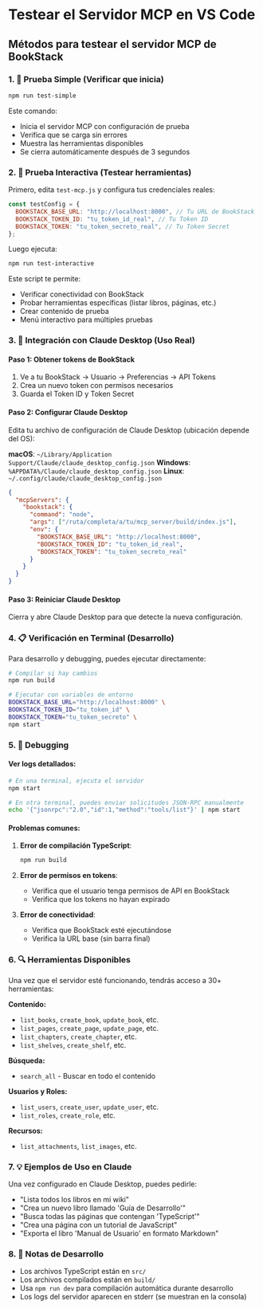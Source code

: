# Testear el Servidor MCP en VS Code

## Métodos para testear el servidor MCP de BookStack

### 1. 🧪 Prueba Simple (Verificar que inicia)

```bash
npm run test-simple
```

Este comando:

- Inicia el servidor MCP con configuración de prueba
- Verifica que se carga sin errores
- Muestra las herramientas disponibles
- Se cierra automáticamente después de 3 segundos

### 2. 🔧 Prueba Interactiva (Testear herramientas)

Primero, edita `test-mcp.js` y configura tus credenciales reales:

```javascript
const testConfig = {
  BOOKSTACK_BASE_URL: "http://localhost:8000", // Tu URL de BookStack
  BOOKSTACK_TOKEN_ID: "tu_token_id_real", // Tu Token ID
  BOOKSTACK_TOKEN: "tu_token_secreto_real", // Tu Token Secret
};
```

Luego ejecuta:

```bash
npm run test-interactive
```

Este script te permite:

- Verificar conectividad con BookStack
- Probar herramientas específicas (listar libros, páginas, etc.)
- Crear contenido de prueba
- Menú interactivo para múltiples pruebas

### 3. 🔌 Integración con Claude Desktop (Uso Real)

#### Paso 1: Obtener tokens de BookStack

1. Ve a tu BookStack → Usuario → Preferencias → API Tokens
2. Crea un nuevo token con permisos necesarios
3. Guarda el Token ID y Token Secret

#### Paso 2: Configurar Claude Desktop

Edita tu archivo de configuración de Claude Desktop (ubicación depende del OS):

**macOS**: `~/Library/Application Support/Claude/claude_desktop_config.json`
**Windows**: `%APPDATA%/Claude/claude_desktop_config.json`
**Linux**: `~/.config/claude/claude_desktop_config.json`

```json
{
  "mcpServers": {
    "bookstack": {
      "command": "node",
      "args": ["/ruta/completa/a/tu/mcp_server/build/index.js"],
      "env": {
        "BOOKSTACK_BASE_URL": "http://localhost:8000",
        "BOOKSTACK_TOKEN_ID": "tu_token_id_real",
        "BOOKSTACK_TOKEN": "tu_token_secreto_real"
      }
    }
  }
}
```

#### Paso 3: Reiniciar Claude Desktop

Cierra y abre Claude Desktop para que detecte la nueva configuración.

### 4. 📋 Verificación en Terminal (Desarrollo)

Para desarrollo y debugging, puedes ejecutar directamente:

```bash
# Compilar si hay cambios
npm run build

# Ejecutar con variables de entorno
BOOKSTACK_BASE_URL="http://localhost:8000" \
BOOKSTACK_TOKEN_ID="tu_token_id" \
BOOKSTACK_TOKEN="tu_token_secreto" \
npm start
```

### 5. 🐛 Debugging

#### Ver logs detallados:

```bash
# En una terminal, ejecuta el servidor
npm start

# En otra terminal, puedes enviar solicitudes JSON-RPC manualmente
echo '{"jsonrpc":"2.0","id":1,"method":"tools/list"}' | npm start
```

#### Problemas comunes:

1. **Error de compilación TypeScript**:

   ```bash
   npm run build
   ```

2. **Error de permisos en tokens**:

   - Verifica que el usuario tenga permisos de API en BookStack
   - Verifica que los tokens no hayan expirado

3. **Error de conectividad**:
   - Verifica que BookStack esté ejecutándose
   - Verifica la URL base (sin barra final)

### 6. 🔍 Herramientas Disponibles

Una vez que el servidor esté funcionando, tendrás acceso a 30+ herramientas:

**Contenido:**

- `list_books`, `create_book`, `update_book`, etc.
- `list_pages`, `create_page`, `update_page`, etc.
- `list_chapters`, `create_chapter`, etc.
- `list_shelves`, `create_shelf`, etc.

**Búsqueda:**

- `search_all` - Buscar en todo el contenido

**Usuarios y Roles:**

- `list_users`, `create_user`, `update_user`, etc.
- `list_roles`, `create_role`, etc.

**Recursos:**

- `list_attachments`, `list_images`, etc.

### 7. 💡 Ejemplos de Uso en Claude

Una vez configurado en Claude Desktop, puedes pedirle:

- "Lista todos los libros en mi wiki"
- "Crea un nuevo libro llamado 'Guía de Desarrollo'"
- "Busca todas las páginas que contengan 'TypeScript'"
- "Crea una página con un tutorial de JavaScript"
- "Exporta el libro 'Manual de Usuario' en formato Markdown"

### 8. 📝 Notas de Desarrollo

- Los archivos TypeScript están en `src/`
- Los archivos compilados están en `build/`
- Usa `npm run dev` para compilación automática durante desarrollo
- Los logs del servidor aparecen en stderr (se muestran en la consola)
